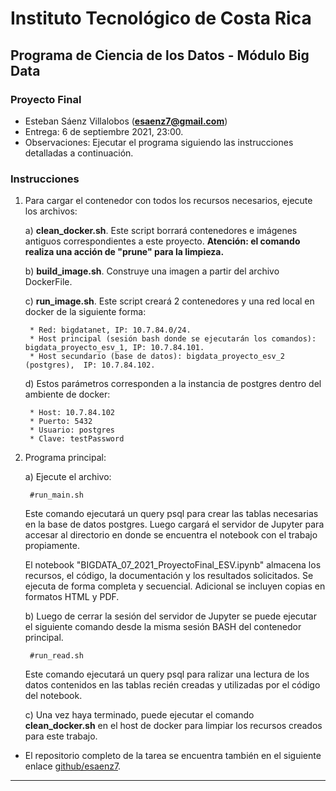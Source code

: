 # Instituto Tecnológico de Costa Rica

## Programa de Ciencia de los Datos - Módulo Big Data

### Proyecto Final

* Esteban Sáenz Villalobos (**esaenz7@gmail.com**)
* Entrega: 6 de septiembre 2021, 23:00.
* Observaciones: Ejecutar el programa siguiendo las instrucciones detalladas a continuación.

### Instrucciones

1. Para cargar el contenedor con todos los recursos necesarios, ejecute los archivos:

    a) **clean_docker.sh**. Este script borrará contenedores e imágenes antiguos correspondientes a este proyecto. **Atención: el comando realiza una acción de "prune" para la limpieza.**

    b) **build_image.sh**. Construye una imagen a partir del archivo DockerFile.

    c) **run_image.sh**. Este script creará 2 contenedores y una red local en docker de la siguiente forma:

        * Red: bigdatanet, IP: 10.7.84.0/24.
        * Host principal (sesión bash donde se ejecutarán los comandos): bigdata_proyecto_esv_1, IP: 10.7.84.101.
        * Host secundario (base de datos): bigdata_proyecto_esv_2 (postgres),  IP: 10.7.84.102.

    d) Estos parámetros corresponden a la instancia de postgres dentro del ambiente de docker:

        * Host: 10.7.84.102
        * Puerto: 5432
        * Usuario: postgres
        * Clave: testPassword

2. Programa principal:

    a) Ejecute el archivo:

        #run_main.sh

    Este comando ejecutará un query psql para crear las tablas necesarias en la base de datos postgres. Luego cargará el servidor de Jupyter para accesar al directorio en donde se encuentra el notebook con el trabajo propiamente.

    El notebook "BIGDATA_07_2021_ProyectoFinal_ESV.ipynb" almacena los recursos, el código, la documentación y los resultados solicitados. Se ejecuta de forma completa y secuencial. Adicional se incluyen copias en formatos HTML y PDF.

    b) Luego de cerrar la sesión del servidor de Jupyter se puede ejecutar el siguiente comando desde la misma sesión BASH del contenedor principal.

        #run_read.sh

    Este comando ejecutará un query psql para ralizar una lectura de los datos contenidos en las tablas recién creadas y utilizadas por el código del notebook.

    c) Una vez haya terminado, puede ejecutar el comando **clean_docker.sh** en el host de docker para limpiar los recursos creados para este trabajo.

* El repositorio completo de la tarea se encuentra también en el siguiente enlace [github/esaenz7](https://github.com/esaenz7/bigdataclass/tree/main/proyecto).

---
